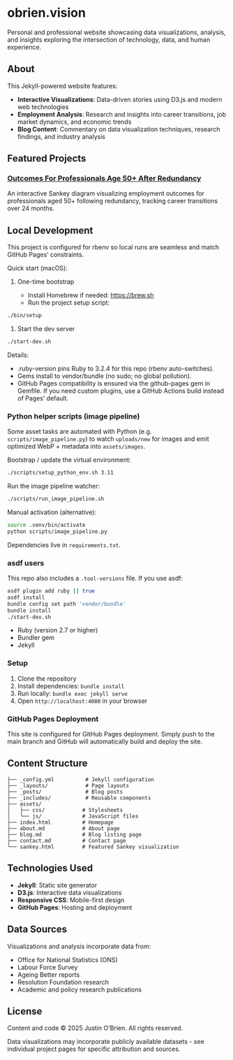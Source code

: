 # obrien.vision

Personal and professional website showcasing data visualizations, analysis, and insights exploring the intersection of technology, data, and human experience.

## About

This Jekyll-powered website features:

- **Interactive Visualizations**: Data-driven stories using D3.js and modern web technologies
- **Employment Analysis**: Research and insights into career transitions, job market dynamics, and economic trends
- **Blog Content**: Commentary on data visualization techniques, research findings, and industry analysis

## Featured Projects

### [Outcomes For Professionals Age 50+ After Redundancy](sankey.html)
An interactive Sankey diagram visualizing employment outcomes for professionals aged 50+ following redundancy, tracking career transitions over 24 months.

## Local Development

This project is configured for rbenv so local runs are seamless and match GitHub Pages’ constraints.

Quick start (macOS):

1) One-time bootstrap

	- Install Homebrew if needed: <https://brew.sh>
	- Run the project setup script:

```bash
./bin/setup
```

1) Start the dev server

```bash
./start-dev.sh
```

Details:

- .ruby-version pins Ruby to 3.2.4 for this repo (rbenv auto-switches).
- Gems install to vendor/bundle (no sudo; no global pollution).
- GitHub Pages compatibility is ensured via the github-pages gem in Gemfile. If you need custom plugins, use a GitHub Actions build instead of Pages’ default.

### Python helper scripts (image pipeline)

Some asset tasks are automated with Python (e.g. `scripts/image_pipeline.py`) to watch `uploads/new` for images and emit optimized WebP + metadata into `assets/images`.

Bootstrap / update the virtual environment:

```bash
./scripts/setup_python_env.sh 3.11
```

Run the image pipeline watcher:

```bash
./scripts/run_image_pipeline.sh
```

Manual activation (alternative):

```bash
source .venv/bin/activate
python scripts/image_pipeline.py
```

Dependencies live in `requirements.txt`.

### asdf users

This repo also includes a `.tool-versions` file. If you use asdf:

```bash
asdf plugin add ruby || true
asdf install
bundle config set path 'vendor/bundle'
bundle install
./start-dev.sh
```

- Ruby (version 2.7 or higher)
- Bundler gem
- Jekyll

### Setup

1. Clone the repository
2. Install dependencies: `bundle install`
3. Run locally: `bundle exec jekyll serve`
4. Open `http://localhost:4000` in your browser

### GitHub Pages Deployment

This site is configured for GitHub Pages deployment. Simply push to the main branch and GitHub will automatically build and deploy the site.

## Content Structure

```text
├── _config.yml          # Jekyll configuration
├── _layouts/            # Page layouts
├── _posts/              # Blog posts
├── _includes/           # Reusable components
├── assets/
│   ├── css/            # Stylesheets
│   └── js/             # JavaScript files
├── index.html          # Homepage
├── about.md            # About page
├── blog.md             # Blog listing page
├── contact.md          # Contact page
└── sankey.html         # Featured Sankey visualization
```

## Technologies Used

- **Jekyll**: Static site generator
- **D3.js**: Interactive data visualizations
- **Responsive CSS**: Mobile-first design
- **GitHub Pages**: Hosting and deployment

## Data Sources

Visualizations and analysis incorporate data from:

- Office for National Statistics (ONS)
- Labour Force Survey
- Ageing Better reports
- Resolution Foundation research
- Academic and policy research publications

## License

Content and code © 2025 Justin O'Brien. All rights reserved.

Data visualizations may incorporate publicly available datasets - see individual project pages for specific attribution and sources.
